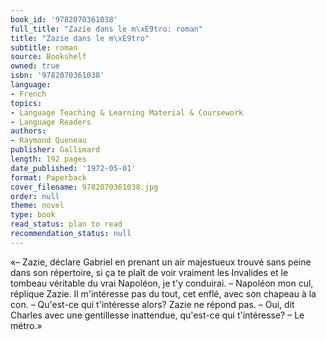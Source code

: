 ```yaml
---
book_id: '9782070361038'
full_title: "Zazie dans le m\xE9tro: roman"
title: "Zazie dans le m\xE9tro"
subtitle: roman
source: Bookshelf
owned: true
isbn: '9782070361038'
language:
- French
topics:
- Language Teaching & Learning Material & Coursework
- Language Readers
authors:
- Raymond Queneau
publisher: Gallimard
length: 192 pages
date_published: '1972-05-01'
format: Paperback
cover_filename: 9782070361038.jpg
order: null
theme: novel
type: book
read_status: plan to read
recommendation_status: null
---
```

«– Zazie, déclare Gabriel en prenant un air majestueux trouvé sans peine dans son répertoire, si ça te plaît de voir vraiment les Invalides et le tombeau véritable du vrai Napoléon, je t'y conduirai.
– Napoléon mon cul, réplique Zazie. Il m'intéresse pas du tout, cet enflé, avec son chapeau à la con.
– Qu'est-ce qui t'intéresse alors?
Zazie ne répond pas.
– Oui, dit Charles avec une gentillesse inattendue, qu'est-ce qui t'intéresse?
– Le métro.»
